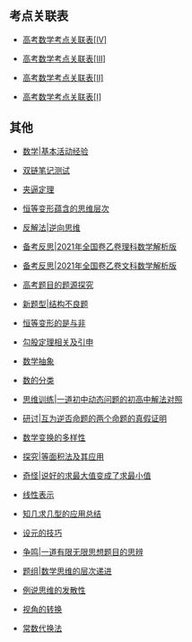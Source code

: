
## 考点关联表

* [高考数学考点关联表[Ⅳ]](https://www.cnblogs.com/wanghai0666/p/14747322.html)

* [高考数学考点关联表[Ⅲ]](https://www.cnblogs.com/wanghai0666/p/14747214.html)

* [高考数学考点关联表[Ⅱ]](https://www.cnblogs.com/wanghai0666/p/14745507.html)

* [高考数学考点关联表[Ⅰ]](https://www.cnblogs.com/wanghai0666/p/14744855.html)

##  其他

* [数学|基本活动经验](https://www.cnblogs.com/wanghai0666/p/15188678.html)

* [双链笔记测试](https://www.cnblogs.com/wanghai0666/p/15180542.html)

* [夹逼定理](https://www.cnblogs.com/wanghai0666/p/15175311.html)

* [恒等变形蕴含的思维层次](https://www.cnblogs.com/wanghai0666/p/14688641.html)

* [反解法|逆向思维](https://www.cnblogs.com/wanghai0666/p/14600109.html)

* [备考反思|2021年全国卷乙卷理科数学解析版](https://www.cnblogs.com/wanghai0666/p/14879787.html)

* [备考反思|2021年全国卷乙卷文科数学解析版](https://www.cnblogs.com/wanghai0666/p/14877596.html)

* [高考题目的题源探究](https://www.cnblogs.com/wanghai0666/p/14545467.html)

* [新题型|结构不良题](https://www.cnblogs.com/wanghai0666/p/14415075.html)

* [恒等变形的是与非](https://www.cnblogs.com/wanghai0666/p/14365925.html)

* [勾股定理相关及引申](https://www.cnblogs.com/wanghai0666/p/14329269.html)

* [数学抽象](https://www.cnblogs.com/wanghai0666/p/14420299.html)


* [数的分类](https://www.cnblogs.com/wanghai0666/p/13429595.html)	
* [思维训练|一道初中动态问题的初高中解法对照](https://www.cnblogs.com/wanghai0666/p/14179341.html)
* [研讨|互为逆否命题的两个命题的真假证明](https://www.cnblogs.com/wanghai0666/p/14055978.html)
* [数学变换的多样性](https://www.cnblogs.com/wanghai0666/p/14055532.html)
* [探究|等面积法及其应用](https://www.cnblogs.com/wanghai0666/p/13398459.html)	
* [奇怪|说好的求最大值变成了求最小值](https://www.cnblogs.com/wanghai0666/p/13253416.html)	
* [线性表示](https://www.cnblogs.com/wanghai0666/p/13217645.html)	
* [知几求几型的应用总结](https://www.cnblogs.com/wanghai0666/p/13045597.html)	
* [设元的技巧](https://www.cnblogs.com/wanghai0666/p/13788404.html)	
* [争鸣|一道有限无限思想题目的思辨](https://www.cnblogs.com/wanghai0666/p/13039908.html)	
* [题组|数学思维的层次递进](https://www.cnblogs.com/wanghai0666/p/12989251.html)	
* [例说思维的发散性](https://www.cnblogs.com/wanghai0666/p/12971994.html)	
* [视角的转换](https://www.cnblogs.com/wanghai0666/p/12905783.html)	
* [常数代换法](https://www.cnblogs.com/wanghai0666/p/12637470.html)	

